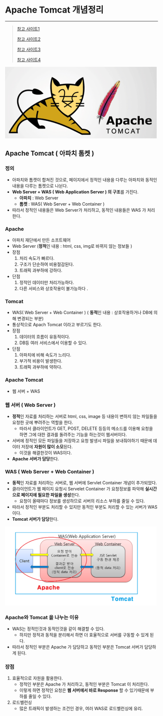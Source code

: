 # Apache Tomcat 개념정리 

---

>[참고 사이트1](https://ssd0908.tistory.com/entry/%EC%95%84%ED%8C%8C%EC%B9%98Apache%EC%99%80-%ED%86%B0%EC%BA%A3Tomcat%EC%9D%98-%EC%B0%A8%EC%9D%B4%EC%A0%90-%EB%B0%8F-%EC%9D%B4%ED%95%B41)
>
>[참고 사이트2](https://velog.io/@kdhyo/Apache-Tomcat-%EB%91%98%EC%9D%B4-%EB%AC%B4%EC%8A%A8-%EC%B0%A8%EC%9D%B4%EC%A7%80)
>
>[참고 사이트3](https://yoo-hyeok.tistory.com/137)
>
>[참고 사이트4](https://ithub.tistory.com/101)

<img src="./images/ApacheTomcat로고.png" width="500">

## Apache Tomcat ( 아파치 톰켓 )

### 정의 

- 아파치와 톰캣이 합쳐진 것으로, 페이지에서 정적인 내용을 다루는 아파치와 동적인 내용을 다루는 톰켓으로 나뉜다. 
- **Web Server + WAS ( Web Application Server )  의 구조**를 가진다. 
  - **아파치** : Web Server 
  - **톰켓** : WAS( Web Server + Web Container )
- 따라서 정적인 내용들은 Web Server가 처리하고, 동적인 내용들은 WAS 가 처리한다. 

### Apache

- 아파치 재단에서 만든 소프트웨어 
- Web Server (**정적**인 내용 : html, css, img로 바뀌지 않는 정보들 )
- 장점
  1. 처리 속도가 빠르다. 
  2. 구조가 단순하여 비용절감된다. 
  3. 트래픽 과부하에 강하다. 
- 단점
  1. 정적인 데이터만 처리가능하다. 
  2. 다른 서비스와 상호작용이 불가능하다 .

### Tomcat

- WAS( Web Server + Web Container ) ( **동적**인 내용 : 상호작용하거나 DB에 의해 변경되는 부분) 
- 통상적으로 Apach Tomcat 이라고 부르기도 한다. 
- 장점
  1. 데이터의 흐름이 유동적이다. 
  2. DB등 여러 서비스에서 이용할 수 있다.  
- 단점
  1. 아파치에 비해 속도가 느리다. 
  2. 부가적 비용이 발생한다. 
  3. 트래픽 과부하에 약하다. 

### Apache Tomcat

- 웹 서버 + WAS 

### 웹 서버 ( Web Server )

- **정적**인 자료를 처리하는 서버로 html, css, image 등 내용이 변하지 않는 파일들을 요청한 곳에 뿌려주는 역할을 한다. 
  - 따라서 클라이언트가 GET, POST, DELETE 등등의 메소드를 이용해 요청을 하면 그에 대한 결과를 돌려주는 기능을 하는것이 웹서버이다. 
- 서버에 정적인 모든 파일들을 저장하고 요청 발생시 파일을 보내줘야하기 때문에 데이터 저장에 **자원이 많이 소모**된다. 
  - 이것을 해결한것이 WAS이다. 
- **Apache 서버가 담당**한다. 

### WAS (  Web Server + Web Container )

- **동적**인 자료를 처리하는 서버로, 웹 서버에 Servlet Container 개념이 추가되었다. 
- 클라이언트가 웹 페이지 요청시 Servelet Container 가 요청정보를 파악해 **실시간으로 페이지에 필요한 파일을 생성**한다. 
  - 요청이 올때마다 정보를 생성하므로 서버의 리소스 부하를 줄일 수 있다. 
- 따라서 정적인 부분도 처리할 수 있지만 동적인 부분도 처리할 수 있는 서버가 WAS이다. 
- **Tomcat 서버가 담당**한다. 

<img src="./images/WAS구조.png" width="500">

### Apache와 Tomcat 을 나누는 이유 

- WAS는 정적인것과 동적인것을 같이 해결할 수 있다. 
  - 하지만 정적과 동적을 분리해서 하면 더 효율적으로 서버를 구동할 수 있게 된다. 
- 따라서 정적인 부분은 Apache 가 담당하고 동적인 부분은 Tomcat 서버가 담당하게 된다. 

### 장점

1. 효율적으로 자원을 활용한다. 
   - 정적인 부분은 Apache 가 처리하고, 동적인 부분은 Tomcat 이 처리한다. 
   - 이렇게 하면 정적인 요청은 **웹 서버에서 바로 Response** 할 수 있기때문에 부하를 줄일 수 있다. 
2. 로드벨런싱
   - 많은 트래픽이 발생하는 조건인 경우, 여러 WAS로 로드벨런싱에 유리.



